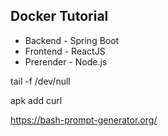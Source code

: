 ## Docker Tutorial


- Backend - Spring Boot
- Frontend - ReactJS
- Prerender - Node.js


tail -f /dev/null

apk add curl

https://bash-prompt-generator.org/
